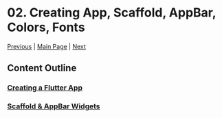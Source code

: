 # 02. Creating App, Scaffold, AppBar, Colors, Fonts

[Previous](/01.%20Introduction%20&%20Setup/) | [Main Page](/) | [Next](/03.%20Widgets%20-%20Images,%20Buttons,%20Icons,%20Containers%20&%20Padding,%20Rows,%20Columns/)

## Content Outline

### [Creating a Flutter App](create-app.md)

### [Scaffold & AppBar Widgets](scaffold.md)
